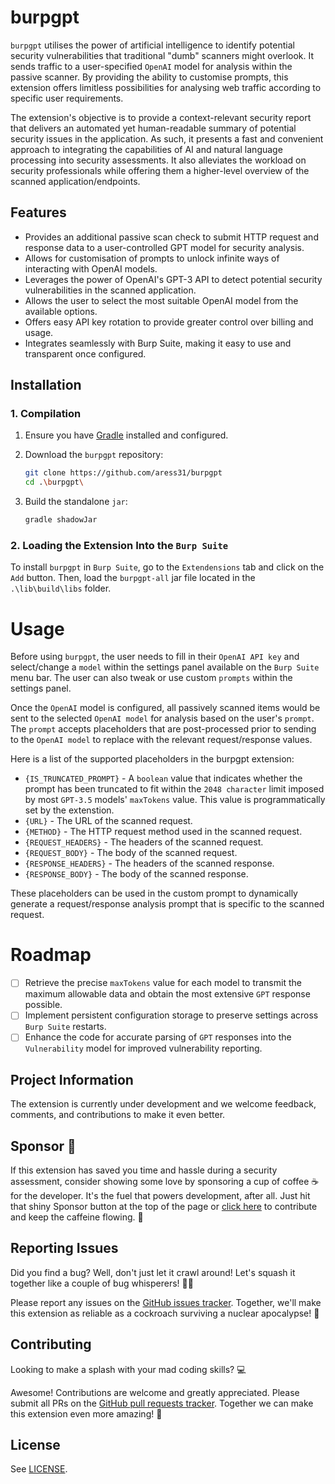 # burpgpt

`burpgpt` utilises the power of artificial intelligence to identify potential security vulnerabilities that traditional "dumb" scanners might overlook. It sends traffic to a user-specified `OpenAI` model for analysis within the passive scanner. By providing the ability to customise prompts, this extension offers limitless possibilities for analysing web traffic according to specific user requirements.

The extension's objective is to provide a context-relevant security report that delivers an automated yet human-readable summary of potential security issues in the application. As such, it presents a fast and convenient approach to integrating the capabilities of AI and natural language processing into security assessments. It also alleviates the workload on security professionals while offering them a higher-level overview of the scanned application/endpoints.

## Features

- Provides an additional passive scan check to submit HTTP request and response data to a user-controlled GPT model for security analysis.
- Allows for customisation of prompts to unlock infinite ways of interacting with OpenAI models.
- Leverages the power of OpenAI's GPT-3 API to detect potential security vulnerabilities in the scanned application.
- Allows the user to select the most suitable OpenAI model from the available options.
- Offers easy API key rotation to provide greater control over billing and usage.
- Integrates seamlessly with Burp Suite, making it easy to use and transparent once configured.

## Installation

### 1. Compilation

1. Ensure you have [Gradle](https://gradle.org/) installed and configured.

2. Download the `burpgpt` repository:

   ```bash
   git clone https://github.com/aress31/burpgpt
   cd .\burpgpt\
   ```

3. Build the standalone `jar`:

   ```bash
   gradle shadowJar
   ```

### 2. Loading the Extension Into the `Burp Suite`

To install `burpgpt` in `Burp Suite`, go to the `Extendensions` tab and click on the `Add` button. Then, load the `burpgpt-all` jar file located in the `.\lib\build\libs` folder.

# Usage

Before using `burpgpt`, the user needs to fill in their `OpenAI API key` and select/change a `model` within the settings panel available on the `Burp Suite` menu bar. The user can also tweak or use custom `prompts` within the settings panel.

Once the `OpenAI` model is configured, all passively scanned items would be sent to the selected `OpenAI model` for analysis based on the user's `prompt`. The `prompt` accepts placeholders that are post-processed prior to sending to the `OpenAI model` to replace with the relevant request/response values.

Here is a list of the supported placeholders in the burpgpt extension:

- `{IS_TRUNCATED_PROMPT}` - A `boolean` value that indicates whether the prompt has been truncated to fit within the `2048 character` limit imposed by most `GPT-3.5` models' `maxTokens` value. This value is programmatically set by the extenstion.
- `{URL}` - The URL of the scanned request.
- `{METHOD}` - The HTTP request method used in the scanned request.
- `{REQUEST_HEADERS}` - The headers of the scanned request.
- `{REQUEST_BODY}` - The body of the scanned request.
- `{RESPONSE_HEADERS}` - The headers of the scanned response.
- `{RESPONSE_BODY}` - The body of the scanned response.

These placeholders can be used in the custom prompt to dynamically generate a request/response analysis prompt that is specific to the scanned request.

# Roadmap

- [ ] Retrieve the precise `maxTokens` value for each model to transmit the maximum allowable data and obtain the most extensive `GPT` response possible.
- [ ] Implement persistent configuration storage to preserve settings across `Burp Suite` restarts.
- [ ] Enhance the code for accurate parsing of `GPT` responses into the `Vulnerability` model for improved vulnerability reporting.

## Project Information

The extension is currently under development and we welcome feedback, comments, and contributions to make it even better.

## Sponsor 💖

If this extension has saved you time and hassle during a security assessment, consider showing some love by sponsoring a cup of coffee ☕ for the developer. It's the fuel that powers development, after all. Just hit that shiny Sponsor button at the top of the page or [click here](https://github.com/sponsors/aress31) to contribute and keep the caffeine flowing. 💸

## Reporting Issues

Did you find a bug? Well, don't just let it crawl around! Let's squash it together like a couple of bug whisperers! 🐛💪

Please report any issues on the [GitHub issues tracker](https://github.com/aress31/burp-gpt/issues). Together, we'll make this extension as reliable as a cockroach surviving a nuclear apocalypse! 🚀

## Contributing

Looking to make a splash with your mad coding skills? 💻

Awesome! Contributions are welcome and greatly appreciated. Please submit all PRs on the [GitHub pull requests tracker](https://github.com/aress31/swurg/pulls). Together we can make this extension even more amazing! 🚀

## License

See [LICENSE](LICENSE).

